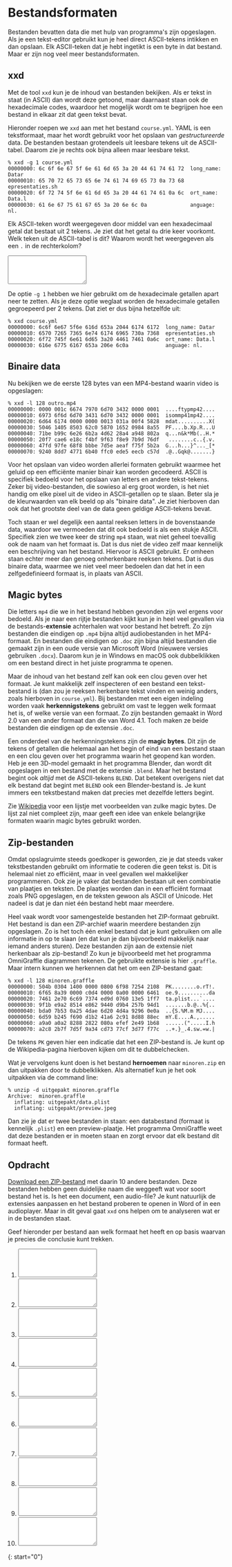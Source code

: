 # Bestandsformaten

Bestanden bevatten data die met hulp van programma's zijn opgeslagen. Als je een tekst-editor gebruikt kun je heel direct ASCII-tekens intikken en dan opslaan. Elk ASCII-teken dat je hebt ingetikt is een byte in dat bestand. Maar er zijn nog veel meer bestandsformaten.

## xxd

Met de tool `xxd` kun je de inhoud van bestanden bekijken. Als er tekst in staat (in ASCII) dan wordt deze getoond, maar daarnaast staan ook de hexadecimale codes, waardoor het mogelijk wordt om te begrijpen hoe een bestand in elkaar zit dat geen tekst bevat.

Hieronder roepen we `xxd` aan met het bestand `course.yml`. YAML is een tekstformaat, maar het wordt gebruikt voor het opslaan van *gestructureerde* data. De bestanden bestaan grotendeels uit leesbare tekens uit de ASCII-tabel. Daarom zie je rechts ook bijna alleen maar leesbare tekst.

    % xxd -g 1 course.yml
    00000000: 6c 6f 6e 67 5f 6e 61 6d 65 3a 20 44 61 74 61 72  long_name: Datar
    00000010: 65 70 72 65 73 65 6e 74 61 74 69 65 73 0a 73 68  epresentaties.sh
    00000020: 6f 72 74 5f 6e 61 6d 65 3a 20 44 61 74 61 0a 6c  ort_name: Data.l
    00000030: 61 6e 67 75 61 67 65 3a 20 6e 6c 0a              anguage: nl.

Elk ASCII-teken wordt weergegeven door middel van een hexadecimaal getal dat bestaat uit 2 tekens.
Je ziet dat het getal `0a` drie keer voorkomt. Welk teken uit de ASCII-tabel is dit? Waarom wordt het weergegeven als een `.` in de rechterkolom?

<textarea name="form[q0A]" rows="4" required></textarea>

De optie `-g 1` hebben we hier gebruikt om de hexadecimale getallen apart neer te zetten. Als je deze optie weglaat worden de hexadecimale getallen gegroepeerd per 2 tekens. Dat ziet er dus bijna hetzelfde uit:

    % xxd course.yml           
    00000000: 6c6f 6e67 5f6e 616d 653a 2044 6174 6172  long_name: Datar
    00000010: 6570 7265 7365 6e74 6174 6965 730a 7368  epresentaties.sh
    00000020: 6f72 745f 6e61 6d65 3a20 4461 7461 0a6c  ort_name: Data.l
    00000030: 616e 6775 6167 653a 206e 6c0a            anguage: nl.

## Binaire data

Nu bekijken we de eerste 128 bytes van een MP4-bestand waarin video is opgeslagen:

    % xxd -l 128 outro.mp4
    00000000: 0000 001c 6674 7970 6d70 3432 0000 0001  ....ftypmp42....
    00000010: 6973 6f6d 6d70 3431 6d70 3432 0000 0001  isommp41mp42....
    00000020: 6d64 6174 0000 0000 0013 031a 00f4 5828  mdat..........X(
    00000030: 5046 1405 8503 62c0 5870 1652 0984 8a55  PF....b.Xp.R...U
    00000040: 71be b99c 6e26 6b2a 4d62 28a4 a948 802a  q...n&k*Mb(..H.*
    00000050: 20f7 cae6 e18c f4bf 9f63 f8e9 7b9d 76df   ........c..{.v.
    00000060: 47fd 97fe 68f8 bbbe 7d5e aeaf f75f 5b2a  G...h...}^..._[*
    00000070: 9240 8dd7 4771 6b40 ffc0 ede5 eecb c57d  .@..Gqk@.......}

Voor het opslaan van video worden allerlei formaten gebruikt waarmee het geluid op een efficiënte manier binair kan worden gecodeerd. ASCII is specifiek bedoeld voor het opslaan van letters en andere tekst-tekens. Zeker bij video-bestanden, die sowieso al erg groot worden, is het niet handig om elke pixel uit de video in ASCII-getallen op te slaan. Beter sla je de kleurwaarden van elk beeld op als "binaire data". Je ziet hierboven dan ook dat het grootste deel van de data geen geldige ASCII-tekens bevat.

Toch staan er wel degelijk een aantal reeksen letters in de bovenstaande data, waardoor we vermoeden dat dit ook bedoeld is als een stukje ASCII. Specifiek zien we twee keer de string `mp4` staan, wat niet geheel toevallig ook de naam van het formaat is. Dat is dus niet de video zelf maar kennelijk een beschrijving van het bestand. Hiervoor is ASCII gebruikt. Er omheen staan echter meer dan genoeg onherkenbare reeksen tekens. Dat is dus binaire data, waarmee we niet veel meer bedoelen dan dat het in een zelfgedefinieerd formaat is, in plaats van ASCII.

## Magic bytes

Die letters `mp4` die we in het bestand hebben gevonden zijn wel ergens voor bedoeld. Als je naar een rijtje bestanden kijkt kun je in heel veel gevallen via de bestands-**extensie** achterhalen wat voor bestand het betreft. Zo zijn bestanden die eindigen op `.mp4` bijna altijd audiobestanden in het MP4-formaat. En bestanden die eindigen op `.doc` zijn bijna altijd bestanden die gemaakt zijn in een oude versie van Microsoft Word (nieuwere versies gebruiken `.docx`). Daarom kun je in Windows en macOS ook dubbelklikken om een bestand direct in het juiste programma te openen.

Maar de inhoud van het bestand zelf kan ook een clou geven over het formaat. Je kunt makkelijk zelf inspecteren of een bestand een tekst-bestand is (dan zou je reeksen herkenbare tekst vinden en weinig anders, zoals hierboven in `course.yml`). Bij bestanden met een eigen indeling worden vaak **herkennigstekens** gebruikt om vast te leggen welk formaat het is, of welke versie van een formaat. Zo zijn bestanden gemaakt in Word 2.0 van een ander formaat dan die van Word 4.1. Toch maken ze beide bestanden die eindigen op de extensie `.doc`.

Een onderdeel van de herkenningstekens zijn de **magic bytes**. Dit zijn de tekens of getallen die helemaal aan het begin of eind van een bestand staan en een clou geven over het programma waarin het geopend kan worden. Heb je een 3D-model gemaakt in het programma Blender, dan wordt dit opgeslagen in een bestand met de extensie `.blend`. Maar het bestand begint ook *altijd* met de ASCII-tekens `BLEND`. Dat betekent overigens niet dat elk bestand dat begint met `BLEND` ook een Blender-bestand is. Je kunt immers een tekstbestand maken dat precies met dezelfde letters begint.

Zie [Wikipedia](https://en.wikipedia.org/wiki/List_of_file_signatures) voor een lijstje met voorbeelden van zulke magic bytes. De lijst zal niet compleet zijn, maar geeft een idee van enkele belangrijke formaten waarin magic bytes gebruikt worden.

## Zip-bestanden

Omdat opslagruimte steeds goedkoper is geworden, zie je dat steeds vaker tekstbestanden gebruikt om informatie te coderen die geen tekst is. Dit is helemaal niet zo efficiënt, maar in veel gevallen wel makkelijker programmeren. Ook zie je vaker dat bestanden bestaan uit een combinatie van plaatjes en teksten. De plaatjes worden dan in een efficiënt formaat zoals PNG opgeslagen, en de teksten gewoon als ASCII of Unicode. Het nadeel is dat je dan niet één bestand hebt maar meerdere.

Heel vaak wordt voor samengestelde bestanden het ZIP-formaat gebruikt. Het bestand is dan een ZIP-archief waarin meerdere bestanden zijn opgeslagen. Zo is het toch één enkel bestand dat je kunt gebruiken om alle informatie in op te slaan (en dat kun je dan bijvoorbeeld makkelijk naar iemand anders sturen). Deze bestanden zijn aan de extensie niet herkenbaar als zip-bestand! Zo kun je bijvoorbeeld met het programma OmniGraffle diagrammen tekenen. De gebruikte extensie is hier `.graffle`. Maar intern kunnen we herkennen dat het om een ZIP-bestand gaat:

    % xxd -l 128 minoren.graffle 
    00000000: 504b 0304 1400 0000 0800 6f98 7254 2108  PK........o.rT!.
    00000010: 6f65 8a39 0000 c0d4 0000 0a00 0000 6461  oe.9..........da
    00000020: 7461 2e70 6c69 7374 ed9d 0760 13e5 1ff7  ta.plist...`....
    00000030: 9f1b e9a2 8514 e862 9440 d9b4 257b 94d1  .......b.@..%{..
    00000040: bda0 7b53 0a25 4dae 6d20 4d4a 9296 0e0a  ..{S.%M.m MJ....
    00000050: 6d59 b245 f690 d1b2 41a6 2c91 8d88 88ec  mY.E....A.,.....
    00000060: a9a0 a0a2 8288 2822 080a efef 2e49 1b68  ......(".....I.h
    00000070: a2c8 2b7f 7d5f 9a34 cd73 77cf 3d77 f77c  ..+.}_.4.sw.=w.|

De tekens `PK` geven hier een indicatie dat het een ZIP-bestand is. Je kunt op de Wikipedia-pagina hierboven kijken om dit te dubbelchecken.

Wat je vervolgens kunt doen is het bestand **hernoemen** naar `minoren.zip` en dan uitpakken door te dubbelklikken. Als alternatief kun je het ook uitpakken via de command line:

    % unzip -d uitgepakt minoren.graffle 
    Archive:  minoren.graffle
      inflating: uitgepakt/data.plist          
      inflating: uitgepakt/preview.jpeg        

Dan zie je dat er twee bestanden in staan: een databestand (formaat is kennelijk `.plist`) en een preview-plaatje. Het programma OmniGraffle weet dat deze bestanden er in moeten staan en zorgt ervoor dat elk bestand dit formaat heeft.

## Opdracht

[Download een ZIP-bestand]() met daarin 10 andere bestanden. Deze bestanden hebben geen duidelijke naam die weggeeft wat voor soort bestand het is. Is het een document, een audio-file? Je kunt natuurlijk de extensies aanpassen en het bestand proberen te openen in Word of in een audioplayer. Maar in dit geval gaat `xxd` ons helpen om te analyseren wat er in de bestanden staat.

Geef hieronder per bestand aan welk formaat het heeft en op basis waarvan je precies die conclusie kunt trekken.

1. <textarea name="form[qB0]" rows="4" required></textarea>

1. <textarea name="form[qB1]" rows="4" required></textarea>

1. <textarea name="form[qB2]" rows="4" required></textarea>

1. <textarea name="form[qB3]" rows="4" required></textarea>

1. <textarea name="form[qB4]" rows="4" required></textarea>

1. <textarea name="form[qB5]" rows="4" required></textarea>

1. <textarea name="form[qB6]" rows="4" required></textarea>

1. <textarea name="form[qB7]" rows="4" required></textarea>

1. <textarea name="form[qB8]" rows="4" required></textarea>

1. <textarea name="form[qB9]" rows="4" required></textarea>
{: start="0"}
